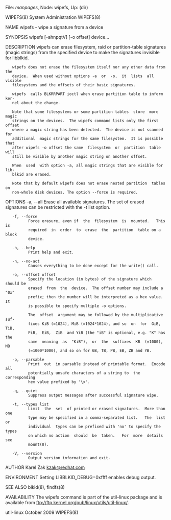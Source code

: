 File: *manpages*,  Node: wipefs,  Up: (dir)

WIPEFS(8)                    System Administration                   WIPEFS(8)



NAME
       wipefs - wipe a signature from a device

SYNOPSIS
       wipefs [-ahnpqtV] [-o offset] device...

DESCRIPTION
       wipefs  can erase filesystem, raid or partition-table signatures (magic
       strings) from the specified device to make the signatures invisible for
       libblkid.

       wipefs does not erase the filesystem itself nor any other data from the
       device.  When used without options -a  or  -o,  it  lists  all  visible
       filesystems and the offsets of their basic signatures.

       wipefs  calls BLKRRPART ioctl when erase partition table to inform ker‐
       nel about the change.

       Note that some filesystems or some partition tables  store  more  magic
       strings on the devices.  The wipefs command lists only the first offset
       where a magic string has been detected.  The device is not scanned  for
       additional  magic strings for the same filesystem.  It is possible that
       after wipefs -o offset the same  filesystem  or  partition  table  will
       still be visible by another magic string on another offset.

       When  used  with option -a, all magic strings that are visible for lib‐
       blkid are erased.

       Note that by default wipefs does not erase nested partition  tables  on
       non-whole disk devices. The option --force is required.


OPTIONS
       -a, --all
              Erase  all  available  signatures.  The set of erased signatures
              can be restricted with the -t list option.

       -f, --force
              Force erasure, even if  the  filesystem  is  mounted.   This  is
              required  in  order  to  erase  the  partition  table on a block
              device.

       -h, --help
              Print help and exit.

       -n, --no-act
              Causes everything to be done except for the write() call.

       -o, --offset offset
              Specify the location (in bytes) of the signature which should be
              erased  from  the  device.  The offset number may include a "0x"
              prefix; then the number will be interpreted as a hex value.   It
              is possible to specify multiple -o options.

              The  offset  argument may be followed by the multiplicative suf‐
              fixes KiB (=1024), MiB (=1024*1024), and so  on  for  GiB,  TiB,
              PiB,  EiB,  ZiB  and YiB (the "iB" is optional, e.g. "K" has the
              same  meaning  as  "KiB"),  or  the  suffixes  KB  (=1000),   MB
              (=1000*1000), and so on for GB, TB, PB, EB, ZB and YB.

       -p, --parsable
              Print  out  in parsable instead of printable format.  Encode all
              potentially unsafe characters of a string to  the  corresponding
              hex value prefixed by '\x'.

       -q, --quiet
              Suppress output messages after successful signature wipe.

       -t, --types list
              Limit  the  set  of printed or erased signatures.  More than one
              type may be specified in a comma-separated list.   The  list  or
              individual  types can be prefixed with 'no' to specify the types
              on which no action  should  be  taken.   For  more  details  see
              mount(8).

       -V, --version
              Output version information and exit.

AUTHOR
       Karel Zak <kzak@redhat.com>

ENVIRONMENT
       Setting LIBBLKID_DEBUG=0xffff enables debug output.

SEE ALSO
       blkid(8), findfs(8)

AVAILABILITY
       The  wipefs  command is part of the util-linux package and is available
       from ftp://ftp.kernel.org/pub/linux/utils/util-linux/.



util-linux                       October 2009                        WIPEFS(8)
